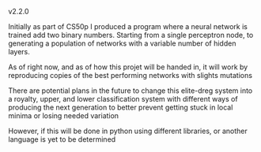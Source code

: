 v2.2.0

Initially as part of CS50p I produced a program where a neural network is trained add two binary numbers. Starting from a single perceptron node, to generating a population of networks with a variable number of hidden layers.

As of right now, and as of how this projet will be handed in, it will work by reproducing copies of the best performing networks with slights mutations

There are potential plans in the future to change this elite-dreg system into a royalty, upper, and lower classification system with different ways of producing the next generation to better prevent getting stuck in local minima or losing needed variation

However, if this will be done in python using different libraries, or another language is yet to be determined
